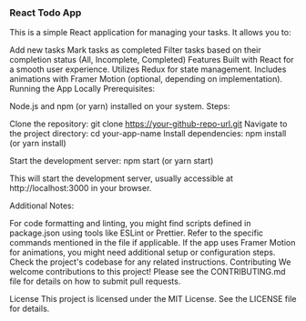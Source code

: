 ### React Todo App ###
This is a simple React application for managing your tasks. It allows you to:

Add new tasks
Mark tasks as completed
Filter tasks based on their completion status (All, Incomplete, Completed)
Features
Built with React for a smooth user experience.
Utilizes Redux for state management.
Includes animations with Framer Motion (optional, depending on implementation).
Running the App Locally
Prerequisites:

Node.js and npm (or yarn) installed on your system.
Steps:

Clone the repository:
git clone https://your-github-repo-url.git
Navigate to the project directory:
cd your-app-name
Install dependencies:
npm install
(or yarn install)

Start the development server:
npm start
(or yarn start)

This will start the development server, usually accessible at http://localhost:3000 in your browser.

Additional Notes:

For code formatting and linting, you might find scripts defined in package.json using tools like ESLint or Prettier. Refer to the specific commands mentioned in the file if applicable.
If the app uses Framer Motion for animations, you might need additional setup or configuration steps. Check the project's codebase for any related instructions.
Contributing
We welcome contributions to this project! Please see the CONTRIBUTING.md file for details on how to submit pull requests.

License
This project is licensed under the MIT License. See the LICENSE file for details.
